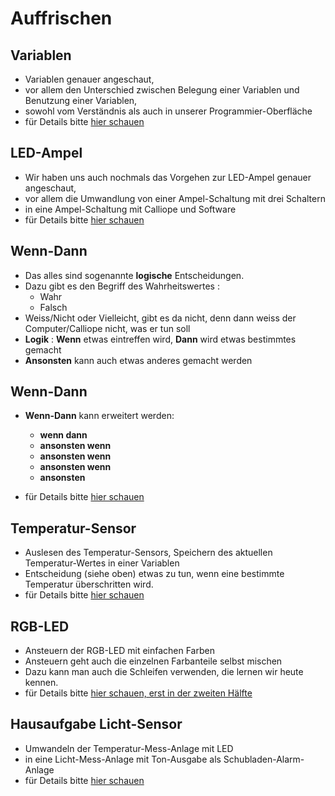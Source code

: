 # Auffrischen

## Variablen 

* Variablen genauer angeschaut, 
* vor allem den Unterschied zwischen Belegung einer Variablen und Benutzung einer Variablen, 
* sowohl vom Verständnis als auch in unserer Programmier-Oberfläche
* für Details bitte [hier schauen](../../04_Tag3/04_01_Auffrischen_Variable/index.html)

## LED-Ampel 

* Wir haben uns auch nochmals das Vorgehen zur LED-Ampel genauer angeschaut, 
* vor allem die Umwandlung von einer Ampel-Schaltung mit drei Schaltern 
* in eine Ampel-Schaltung mit Calliope und Software 
* für Details bitte [hier schauen](../../04_Tag3/04_02_Auffrischen_Ampel/index.html)

## Wenn-Dann

* Das alles sind sogenannte __logische__ Entscheidungen.
* Dazu gibt es den Begriff des Wahrheitswertes :
    * Wahr
    * Falsch
* Weiss/Nicht oder Vielleicht, gibt es da nicht, denn dann weiss der Computer/Calliope nicht, was er tun soll
* __Logik__ : __Wenn__ etwas eintreffen wird, __Dann__ wird etwas bestimmtes gemacht
* __Ansonsten__ kann auch etwas anderes gemacht werden


## Wenn-Dann

* __Wenn-Dann__ kann erweitert werden: 
     * __wenn dann__
     * __ansonsten wenn__ 
     * __ansonsten wenn__ 
     * __ansonsten wenn__ 
     * __ansonsten__ 

* für Details bitte [hier schauen](../../04_Tag3/04_03_Wenn-Dann/index.html)


## Temperatur-Sensor

* Auslesen des Temperatur-Sensors, Speichern des aktuellen Temperatur-Wertes in einer Variablen
* Entscheidung (siehe oben) etwas zu tun, wenn eine bestimmte Temperatur überschritten wird.
* für Details bitte [hier schauen](../../04_Tag3/04_04_TemperaturSensor/index.html)


## RGB-LED

* Ansteuern der RGB-LED mit einfachen Farben
* Ansteuern geht auch die einzelnen Farbanteile selbst mischen
* Dazu kann man auch die Schleifen verwenden, die lernen wir heute kennen. 
* für Details bitte [hier schauen, erst in der zweiten Hälfte](../../04_Tag3/04_03_Wenn-Dann/index.html)



## Hausaufgabe Licht-Sensor

* Umwandeln der Temperatur-Mess-Anlage mit LED 
* in eine Licht-Mess-Anlage mit Ton-Ausgabe als Schubladen-Alarm-Anlage
* für Details bitte [hier schauen](../../05_Tag3_Nachlese/index.html)



